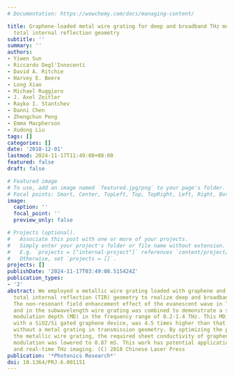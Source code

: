 ```yaml
---
# Documentation: https://wowchemy.com/docs/managing-content/

title: Graphene-loaded metal wire grating for deep and broadband THz modulation in
  total internal reflection geometry
subtitle: ''
summary: ''
authors:
- Yiwen Sun
- Riccardo Degl'Innocenti
- David A. Ritchie
- Harvey E. Beere
- Long Xiao
- Michael Ruggiero
- J. Axel Zeitler
- Rayko I. Stantchev
- Danni Chen
- Zhengchun Peng
- Emma Macpherson
- Xudong Liu
tags: []
categories: []
date: '2018-12-01'
lastmod: 2024-11-17T11:49:08+08:00
featured: false
draft: false

# Featured image
# To use, add an image named `featured.jpg/png` to your page's folder.
# Focal points: Smart, Center, TopLeft, Top, TopRight, Left, Right, BottomLeft, Bottom, BottomRight.
image:
  caption: ''
  focal_point: ''
  preview_only: false

# Projects (optional).
#   Associate this post with one or more of your projects.
#   Simply enter your project's folder or file name without extension.
#   E.g. `projects = ["internal-project"]` references `content/project/deep-learning/index.md`.
#   Otherwise, set `projects = []`.
projects: []
publishDate: '2024-11-17T03:49:08.515424Z'
publication_types:
- '2'
abstract: We employed a metallic wire grating loaded with graphene and operating in
  total internal reflection (TIR) geometry to realize deep and broadband THz modulation.
  The non-resonant field enhancement effect of the evanescent wave in TIR geometry
  and in the subwavelength wire grating was combined to demonstrate a similar to 77%
  modulation depth (MD) in the frequency range of 0.2-1.4 THz. This MD, achieved electrically
  with a SiO2/Si gated graphene device, was 4.5 times higher than that of the device
  without a metal grating in transmission geometry. By optimizing the parameters of
  the metallic wire grating, the required sheet conductivity of graphene for deep
  modulation was lowered to 0.87 mS. This work has potential applications in THz communication
  and real-time THz imaging. (C) 2018 Chinese Laser Press
publication: '*Photonics Research*'
doi: 10.1364/PRJ.6.001151
---
```

